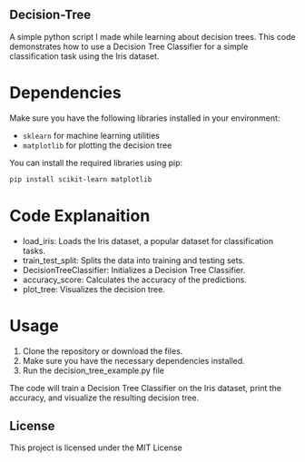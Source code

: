 ## Decision-Tree
A simple python script I made while learning about decision trees.
This code demonstrates how to use a Decision Tree Classifier for a simple classification task using the Iris dataset.

# Dependencies

Make sure you have the following libraries installed in your environment:
- `sklearn` for machine learning utilities
- `matplotlib` for plotting the decision tree

You can install the required libraries using pip:
```bash
pip install scikit-learn matplotlib
```

# Code Explanaition

- load_iris: Loads the Iris dataset, a popular dataset for classification tasks.
- train_test_split: Splits the data into training and testing sets.
- DecisionTreeClassifier: Initializes a Decision Tree Classifier.
- accuracy_score: Calculates the accuracy of the predictions.
- plot_tree: Visualizes the decision tree.

# Usage

1. Clone the repository or download the files.
2. Make sure you have the necessary dependencies installed.
3. Run the decision_tree_example.py file

The code will train a Decision Tree Classifier on the Iris dataset, print the accuracy, and visualize the resulting decision tree.

## License

This project is licensed under the MIT License
